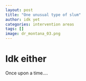 ```yaml
---
layout: post
title: "One unusual type of slum"
author: idk yet
categories: intervention areas
tags: []
image: dr_montana_03.png
---
```

# Idk either
Once upon a time....
